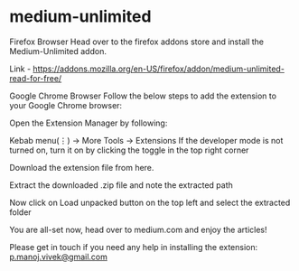 # medium-unlimited
Firefox Browser
Head over to the firefox addons store and install the Medium-Unlimited addon.

Link - https://addons.mozilla.org/en-US/firefox/addon/medium-unlimited-read-for-free/



Google Chrome Browser
Follow the below steps to add the extension to your Google Chrome browser:

Open the Extension Manager by following:

Kebab menu(⋮) -> More Tools -> Extensions
If the developer mode is not turned on, turn it on by clicking the toggle in the top right corner

Download the extension file from here.

Extract the downloaded .zip file and note the extracted path

Now click on Load unpacked button on the top left and select the extracted folder

You are all-set now, head over to medium.com and enjoy the articles!

Please get in touch if you need any help in installing the extension: p.manoj.vivek@gmail.com
